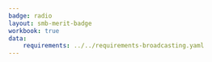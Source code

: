 ```yaml
---
badge: radio
layout: smb-merit-badge
workbook: true
data:
    requirements: ../../requirements-broadcasting.yaml
---
```

